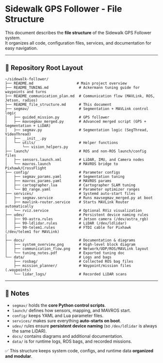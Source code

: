 # Sidewalk GPS Follower - File Structure

This document describes the **file structure** of the Sidewalk GPS
Follower system.\
It organizes all code, configuration files, services, and documentation
for easy navigation.

------------------------------------------------------------------------

## 📁 Repository Root Layout

    ~/sidewalk-follower/
    ├── README.md                    # Main project overview
    ├── README_TUNING.md              # Ackermann tuning guide for waypoints and turns
    ├── README_communication_plan.md  # Communication flow (MAVLink, ROS, Jetson, radios)
    ├── README_file_structure.md      # This document
    ├── segmav/                       # Segmentation + MAVLink control logic
    │   ├── guided_mission.py         # GPS follower 
    │   ├── mavsegmav_merged.py       # Advanced merged script (GPS + Segmentation + LiDAR)
    │   ├── segmav.py                 # Segmentation logic (SegThread, VideoThread)
    │   ├── __init__.py
    │   └── utils/                    # Helper functions
    │       └── vision_helpers.py
    ├── launch/                       # ROS and non-ROS launch/config files
    │   ├── sensors.launch.xml        # LiDAR, IMU, and Camera nodes
    │   └── mavros.launch             # MAVROS bridge to Pixhawk/CrossFlight
    ├── config/                       # Parameter configs
    │   ├── segmav_params.yaml        # Segmentation tuning
    │   ├── mavros_params.yaml        # MAVROS params
    │   ├── cartographer.lua          # Cartographer SLAM tuning
    │   └── BO_range.yaml             # Parameter optimizer ranges
    ├── services/                     # Systemd auto-start files
    │   ├── segmav.service            # Runs mavsegmav_merged.py at boot
    │   ├── mavlink-router.service    # Starts MAVLink Router automatically
    │   └── rviz.service              # Optional RViz visualization
    ├── udev/                         # Persistent device naming rules
    │   ├── 99-astra.rules            # Jetson camera (/dev/astra_rgb)
    │   ├── 99-ldlidar.rules          # LiDAR (/dev/ldlidar)
    │   ├── 99-telem1.rules           # FTDI cable for Pixhawk (/dev/telem1 for MAVLink)
    │  
    ├── docs/                         # Documentation & diagrams
    │   ├── system_overview.png       # High-level block diagram
    │   ├── communication_flow.png    # Network/UDP/ROS/MAVLink layout
    │   └── tuning_notes.pdf          # Exported tuning doc
    └── data/                         # Logs and bags
        ├── rosbag/                   # Collected ROS bag files
        ├── mission_planner/          # Waypoint/mission files (.waypoints)
        └── lidar_logs/               # Recorded LiDAR scans

------------------------------------------------------------------------

## 🔑 Notes

-   `segmav/` holds the **core Python control scripts**.
-   `launch/` defines how sensors, mapping, and MAVROS start.
-   `config/` keeps YAML and Lua parameter files.
-   `services/` makes sure everything **auto-starts on boot**.
-   `udev/` rules ensure **persistent device naming** (so `/dev/ldlidar`
    is always the same LiDAR).
-   `docs/` contains diagrams and additional documentation.
-   `data/` is for runtime logs, ROS bags, and recorded missions.

✅ This structure keeps system code, configs, and runtime data
**organized and modular**.
